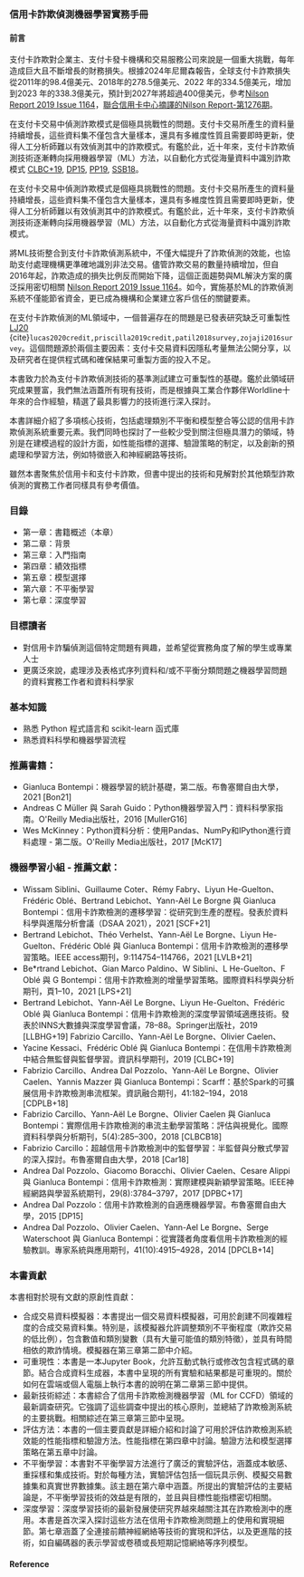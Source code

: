 ### 信用卡詐欺偵測機器學習實務手冊
#### 前言
支付卡詐欺對企業主、支付卡發卡機構和交易服務公司來說是一個重大挑戰，每年造成巨大且不斷增長的財務損失。根據2024年尼爾森報告，全球支付卡詐欺損失從2011年的98.4億美元、2018年的278.5億美元、2022 年的334.5億美元，增加到2023 年的338.3億美元，預計到2027年將超過400億美元，參考[Nilson Report 2019 Issue 1164](https://nilsonreport.com/newsletters/1164/)，[聯合信用卡中心摘譯的Nilson Report-第1276期](https://www.nccc.com.tw/wps/wcm/connect/188aedbc-431d-46eb-b816-cc7e838f1f6a/Nilson+Report%E7%AC%AC1276%E6%9C%9F%E9%87%8D%E9%BB%9E%E6%91%98%E8%AD%AF.pdf?MOD=AJPERES&CACHEID=ROOTWORKSPACE-188aedbc-431d-46eb-b816-cc7e838f1f6a-pi80Spt)。


在支付卡交易中偵測詐欺模式是個極具挑戰性的問題。支付卡交易所產生的資料量持續增長，這些資料集不僅包含大量樣本，還具有多維度性質且需要即時更新，使得人工分析師難以有效偵測其中的詐欺模式。有鑑於此，近十年來，支付卡詐欺偵測技術逐漸轉向採用機器學習（ML）方法，以自動化方式從海量資料中識別詐欺模式 [CLBC+19][1], [DP15][2], [PP19][3], [SSB18][4]。

在支付卡交易中偵測詐欺模式是個極具挑戰性的問題。支付卡交易所產生的資料量持續增長，這些資料集不僅包含大量樣本，還具有多維度性質且需要即時更新，使得人工分析師難以有效偵測其中的詐欺模式。有鑑於此，近十年來，支付卡詐欺偵測技術逐漸轉向採用機器學習（ML）方法，以自動化方式從海量資料中識別詐欺模式。

將ML技術整合到支付卡詐欺偵測系統中，不僅大幅提升了詐欺偵測的效能，也協助支付處理機構更準確地識別非法交易。儘管詐欺交易的數量持續增加，但自2016年起，詐欺造成的損失比例反而開始下降，這個正面趨勢與ML解決方案的廣泛採用密切相關 [Nilson Report 2019 Issue 1164](https://nilsonreport.com/newsletters/1164/)。如今，實施基於ML的詐欺偵測系統不僅能節省資金，更已成為機構和企業建立客戶信任的關鍵要素。

在支付卡詐欺偵測的ML領域中，一個普遍存在的問題是已發表研究缺乏可重製性[LJ20][5] {cite}`lucas2020credit,priscilla2019credit,patil2018survey,zojaji2016survey`。這個問題源於兩個主要因素：支付卡交易資料因隱私考量無法公開分享，以及研究者在提供程式碼和確保結果可重製方面的投入不足。

本書致力於為支付卡詐欺偵測技術的基準測試建立可重製性的基礎。鑑於此領域研究成果豐富，我們無法涵蓋所有現有技術，而是根據與工業合作夥伴Worldline十年來的合作經驗，精選了最具影響力的技術進行深入探討。

本書詳細介紹了多項核心技術，包括處理類別不平衡和模型整合等公認的信用卡詐欺偵測系統重要元素。我們同時也探討了一些較少受到關注但極具潛力的領域，特別是在建模過程的設計方面，如性能指標的選擇、驗證策略的制定，以及創新的預處理和學習方法，例如特徵嵌入和神經網路等技術。

雖然本書聚焦於信用卡和支付卡詐欺，但書中提出的技術和見解對於其他類型詐欺偵測的實務工作者同樣具有參考價值。

### 目錄
- 第一章：書籍概述（本章）
- 第二章：背景
- 第三章：入門指南
- 第四章：績效指標
- 第五章：模型選擇
- 第六章：不平衡學習
- 第七章：深度學習

### 目標讀者
- 對信用卡詐騙偵測這個特定問題有興趣，並希望從實務角度了解的學生或專業人士
- 更廣泛來說，處理涉及表格式序列資料和/或不平衡分類問題之機器學習問題的資料實務工作者和資料科學家

### 基本知識
- 熟悉 Python 程式語言和 scikit-learn 函式庫
- 熟悉資料科學和機器學習流程

### 推薦書籍：
- Gianluca Bontempi：機器學習的統計基礎，第二版。布魯塞爾自由大學，2021 [Bon21]
- Andreas C Müller 與 Sarah Guido：Python機器學習入門：資料科學家指南。O'Reilly Media出版社，2016 [MullerG16]
- Wes McKinney：Python資料分析：使用Pandas、NumPy和IPython進行資料處理 - 第二版。O'Reilly Media出版社，2017 [McK17]

### 機器學習小組 - 推薦文獻：
- Wissam Siblini、Guillaume Coter、Rémy Fabry、Liyun He-Guelton、Frédéric Oblé、Bertrand Lebichot、Yann-Aël Le Borgne 與 Gianluca Bontempi：信用卡詐欺檢測的遷移學習：從研究到生產的歷程。發表於資料科學與進階分析會議（DSAA 2021），2021 [SCF+21]
- Bertrand Lebichot、Théo Verhelst、Yann-Aël Le Borgne、Liyun He-Guelton、Frédéric Oblé 與 Gianluca Bontempi：信用卡詐欺檢測的遷移學習策略。IEEE access期刊，9:114754–114766，2021 [LVLB+21]
- Be*rtrand Lebichot、Gian Marco Paldino、W Siblini、L He-Guelton、F Oblé 與 G Bontempi：信用卡詐欺檢測的增量學習策略。國際資料科學與分析期刊，頁1–10，2021 [LPS+21]
- Bertrand Lebichot、Yann-Aël Le Borgne、Liyun He-Guelton、Frédéric Oblé 與 Gianluca Bontempi：信用卡詐欺檢測的深度學習領域適應技術。發表於INNS大數據與深度學習會議，78–88。Springer出版社，2019 [LLBHG+19] Fabrizio Carcillo、Yann-Aël Le Borgne、Olivier Caelen、
- Yacine Kessaci、Frédéric Oblé 與 Gianluca Bontempi：在信用卡詐欺檢測中結合無監督與監督學習。資訊科學期刊，2019 [CLBC+19]
- Fabrizio Carcillo、Andrea Dal Pozzolo、Yann-Aël Le Borgne、Olivier Caelen、Yannis Mazzer 與 Gianluca Bontempi：Scarff：基於Spark的可擴展信用卡詐欺檢測串流框架。資訊融合期刊，41:182–194，2018 [CDPLB+18]
- Fabrizio Carcillo、Yann-Aël Le Borgne、Olivier Caelen 與 Gianluca Bontempi：實際信用卡詐欺檢測的串流主動學習策略：評估與視覺化。國際資料科學與分析期刊，5(4):285–300，2018 [CLBCB18]
- Fabrizio Carcillo：超越信用卡詐欺檢測中的監督學習：半監督與分散式學習的深入探討。布魯塞爾自由大學，2018 [Car18]
- Andrea Dal Pozzolo、Giacomo Boracchi、Olivier Caelen、Cesare Alippi 與 Gianluca Bontempi：信用卡詐欺檢測：實際建模與新穎學習策略。IEEE神經網路與學習系統期刊，29(8):3784–3797，2017 [DPBC+17]
- Andrea Dal Pozzolo：信用卡詐欺檢測的自適應機器學習。布魯塞爾自由大學，2015 [DP15]
- Andrea Dal Pozzolo、Olivier Caelen、Yann-Ael Le Borgne、Serge Waterschoot 與 Gianluca Bontempi：從實踐者角度看信用卡詐欺檢測的經驗教訓。專家系統與應用期刊，41(10):4915–4928，2014 [DPCLB+14]

### 本書貢獻
本書相對於現有文獻的原創性貢獻：

- 合成交易資料模擬器：本書提出一個交易資料模擬器，可用於創建不同複雜程度的合成交易資料集。特別是，該模擬器允許調整類別不平衡程度（欺詐交易的低比例），包含數值和類別變數（具有大量可能值的類別特徵），並具有時間相依的欺詐情境。模擬器在第三章第二節中介紹。
- 可重現性：本書是一本Jupyter Book，允許互動式執行或修改包含程式碼的章節。結合合成資料生成器，本書中呈現的所有實驗和結果都是可重現的。關於如何在雲端或個人電腦上執行本書的說明在第二章第三節中提供。
- 最新技術綜述：本書綜合了信用卡詐欺檢測機器學習（ML for CCFD）領域的最新調查研究。它強調了這些調查中提出的核心原則，並總結了詐欺檢測系統的主要挑戰。相關綜述在第三章第三節中呈現。
- 評估方法：本書的一個主要貢獻是詳細介紹和討論了可用於評估詐欺檢測系統效能的性能指標和驗證方法。性能指標在第四章中討論。驗證方法和模型選擇策略在第五章中討論。
- 不平衡學習：本書對不平衡學習方法進行了廣泛的實驗評估，涵蓋成本敏感、重採樣和集成技術。對於每種方法，實驗評估包括一個玩具示例、模擬交易數據集和真實世界數據集。該主題在第六章中涵蓋。所提出的實驗評估的主要結論是，不平衡學習技術的效益是有限的，並且與目標性能指標密切相關。
- 深度學習：深度學習技術的最新發展使研究界越來越關注其在詐欺檢測中的應用。本書是首次深入探討這些方法在信用卡詐欺檢測問題上的使用和實現細節。第七章涵蓋了全連接前饋神經網絡等技術的實現和評估，以及更進階的技術，如自編碼器的表示學習或卷積或長短期記憶網絡等序列模型。

#### Reference
[1]: <Fabrizio Carcillo, Yann-Aël Le Borgne, Olivier Caelen, Yacine Kessaci, Frédéric Oblé, and Gianluca Bontempi. Combining unsupervised and supervised learning in credit card fraud detection. Information Sciences, 2019.> "CLBC+19"

[2]: <Andrea Dal Pozzolo. Adaptive machine learning for credit card fraud detection. Université libre de Bruxelles, 2015.> "DP15"

[3]: <C Victoria Priscilla and D Padma Prabha. Credit card fraud detection: a systematic review. In International Conference on Information, Communication and Computing Technology, 290–303. Springer, 2019.> "PP19"

[4]: <Imane Sadgali, Nawal Sael, and Faouzia Benabbou. Detection of credit card fraud: state of art. International Journal of computer science and network security, 18(11):76–83, 2018.> "SSB18"

[5]: <Yvan Lucas and Johannes Jurgovsky. Credit card fraud detection using machine learning: a survey. arXiv preprint arXiv:2010.06479, 2020.> "LJ20"

[6]: <Vipul Patil and Umesh Kumar Lilhore. A survey on different data mining & machine learning methods for credit card fraud detection. International Journal of Scientific Research in Computer Science, Engineering and Information Technology, 3(5):320–325, 2018.> "PL18"